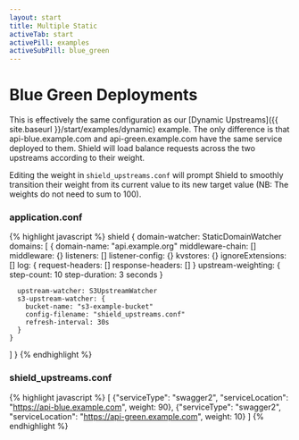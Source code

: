 ```yaml
---
layout: start
title: Multiple Static
activeTab: start
activePill: examples
activeSubPill: blue_green
---
```

# Blue Green Deployments

This is effectively the same configuration as our [Dynamic Upstreams]({{ site.baseurl }}/start/examples/dynamic) example.
The only difference is that api-blue.example.com and api-green.example.com have the same service deployed to them.  Shield
will load balance requests across the two upstreams according to their weight.

Editing the weight in `shield_upstreams.conf` will prompt Shield to smoothly transition their weight from its current
value to its new target value (NB: The weights do not need to sum to 100).

### application.conf

{% highlight javascript %}
shield {
  domain-watcher: StaticDomainWatcher
  domains: [
    {
      domain-name: "api.example.org"
      middleware-chain: []
      middleware: {}
      listeners: []
      listener-config: {}
      kvstores: {}
      ignoreExtensions: []
      log: {
        request-headers: []
        response-headers: []
      }
      upstream-weighting: {
        step-count: 10
        step-duration: 3 seconds
      }

      upstream-watcher: S3UpstreamWatcher
      s3-upstream-watcher: {
        bucket-name: "s3-example-bucket"
        config-filename: "shield_upstreams.conf"
        refresh-interval: 30s
      }
    }
  ]
}
{% endhighlight %}

### shield_upstreams.conf
{% highlight javascript %}
[
  {"serviceType": "swagger2", "serviceLocation": "https://api-blue.example.com", weight: 90},
  {"serviceType": "swagger2", "serviceLocation": "https://api-green.example.com", weight: 10}
]
{% endhighlight %}
